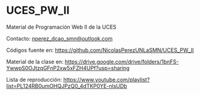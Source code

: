 # UCES_PW_II
Material de Programación Web II de la UCES


Contacto: nperez_dcao_smn@outlook.com

Códigos fuente en: https://github.com/NicolasPerezUNLaSMN/UCES_PW_II

Material de la clase en: https://drive.google.com/drive/folders/1bnFS-YwwpS0OJtzqGFnP2xw5xFZH4UPf?usp=sharing

Lista de reproducción: https://www.youtube.com/playlist?list=PL124RB0umOHQJPzQ0_4dTKP0YE-nlsUDb
